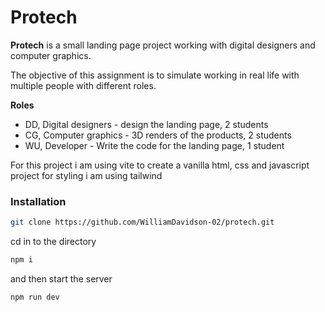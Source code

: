 # Protech

**Protech** is a small landing page project working with digital designers and computer graphics.

The objective of this assignment is to simulate working in real life with multiple people with different roles.

**Roles**

- DD, Digital designers - design the landing page, 2 students
- CG, Computer graphics - 3D renders of the products, 2 students
- WU, Developer - Write the code for the landing page, 1 student

For this project i am using vite to create a vanilla html, css and javascript project for styling i am using tailwind

### Installation

```bash
git clone https://github.com/WilliamDavidson-02/protech.git
```

cd in to the directory

```bash
npm i
```

and then start the server

```bash
npm run dev
```
